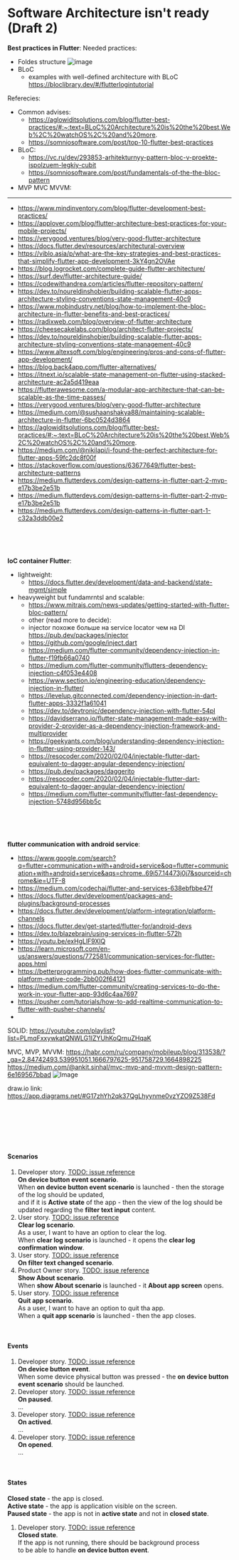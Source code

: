 # Software Architecture isn't ready (Draft 2)

**Best practices in Flutter**:
Needed practices:
- Foldes structure
![image](https://user-images.githubusercontent.com/45210795/214284000-8eb1750b-e00f-4c49-b252-8fa102681989.png)
- BLoC
  - examples with well-defined architecture with BLoC https://bloclibrary.dev/#/flutterlogintutorial

Referecies:
- Common advises:
  - https://aglowiditsolutions.com/blog/flutter-best-practices/#:~:text=BLoC%20Architecture%20is%20the%20best,Web%2C%20watchOS%2C%20and%20more.
  - https://somniosoftware.com/post/top-10-flutter-best-practices
- BLoC:
  - https://vc.ru/dev/293853-arhitekturnyy-pattern-bloc-v-proekte-ispolzuem-legkiy-cubit
  - https://somniosoftware.com/post/fundamentals-of-the-the-bloc-pattern
- MVP MVC MVVM:
---------

- https://www.mindinventory.com/blog/flutter-development-best-practices/
- https://applover.com/blog/flutter-architecture-best-practices-for-your-mobile-projects/
- https://verygood.ventures/blog/very-good-flutter-architecture
- https://docs.flutter.dev/resources/architectural-overview
- https://viblo.asia/p/what-are-the-key-strategies-and-best-practices-that-simplify-flutter-app-development-3kY4gn2OVAe
- https://blog.logrocket.com/complete-guide-flutter-architecture/
- https://surf.dev/flutter-architecture-guide/
- https://codewithandrea.com/articles/flutter-repository-pattern/
- https://dev.to/noureldinshobier/building-scalable-flutter-apps-architecture-styling-conventions-state-management-40c9
- https://www.mobindustry.net/blog/how-to-implement-the-bloc-architecture-in-flutter-benefits-and-best-practices/
- https://radixweb.com/blog/overview-of-flutter-architecture
- https://cheesecakelabs.com/blog/architect-flutter-projects/
- https://dev.to/noureldinshobier/building-scalable-flutter-apps-architecture-styling-conventions-state-management-40c9
- https://www.altexsoft.com/blog/engineering/pros-and-cons-of-flutter-app-development/
- https://blog.back4app.com/flutter-alternatives/
- https://itnext.io/scalable-state-management-on-flutter-using-stacked-architecture-ac2a5d419eaa
- https://flutterawesome.com/a-modular-app-architecture-that-can-be-scalable-as-the-time-passes/
- https://verygood.ventures/blog/very-good-flutter-architecture
- https://medium.com/@sushaanshakya88/maintaining-scalable-architecture-in-flutter-6bc0524d3864
- https://aglowiditsolutions.com/blog/flutter-best-practices/#:~:text=BLoC%20Architecture%20is%20the%20best,Web%2C%20watchOS%2C%20and%20more.
- https://medium.com/@nikilapi/i-found-the-perfect-architecture-for-flutter-apps-59fc2dc8f00f
- https://stackoverflow.com/questions/63677649/flutter-best-architecture-patterns
- https://medium.flutterdevs.com/design-patterns-in-flutter-part-2-mvp-e17b3be2e51b
- https://medium.flutterdevs.com/design-patterns-in-flutter-part-2-mvp-e17b3be2e51b
- https://medium.flutterdevs.com/design-patterns-in-flutter-part-1-c32a3ddb00e2

<br>
<br>
<br>

**IoC container Flutter**:
- lightweight:
  - https://docs.flutter.dev/development/data-and-backend/state-mgmt/simple
- heavyweight but fundamrntsl and scalable:
  - https://www.mitrais.com/news-updates/getting-started-with-flutter-bloc-pattern/
  - other (read more to decide):
  - injector похоже больше на service locator чем на DI https://pub.dev/packages/injector
  - https://github.com/google/inject.dart
  - https://medium.com/flutter-community/dependency-injection-in-flutter-f19fb66a0740
  - https://medium.com/flutter-community/flutters-dependency-injection-c4f053e4408
  - https://www.section.io/engineering-education/dependency-injection-in-flutter/
  - https://levelup.gitconnected.com/dependency-injection-in-dart-flutter-apps-3332f1a61041
  - https://dev.to/devtronic/dependency-injection-with-flutter-54pl
  - https://davidserrano.io/flutter-state-management-made-easy-with-provider-2-provider-as-a-dependency-injection-framework-and-multiprovider
  - https://geekyants.com/blog/understanding-dependency-injection-in-flutter-using-provider-143/
  - https://resocoder.com/2020/02/04/injectable-flutter-dart-equivalent-to-dagger-angular-dependency-injection/
  - https://pub.dev/packages/daggerito
  - https://resocoder.com/2020/02/04/injectable-flutter-dart-equivalent-to-dagger-angular-dependency-injection/
  - https://medium.com/flutter-community/flutter-fast-dependency-injection-5748d956bb5c

<br>
<br>
<br>

**flutter communication with android service**:
- https://www.google.com/search?q=flutter+communication+with+android+service&oq=flutter+communication+with+android+service&aqs=chrome..69i57.14473j0j7&sourceid=chrome&ie=UTF-8
- https://medium.com/codechai/flutter-and-services-638ebfbbe47f
- https://docs.flutter.dev/development/packages-and-plugins/background-processes
- https://docs.flutter.dev/development/platform-integration/platform-channels
- https://docs.flutter.dev/get-started/flutter-for/android-devs
- https://dev.to/blazebrain/using-services-in-flutter-572h
- https://youtu.be/exHgLlF9XlQ
- https://learn.microsoft.com/en-us/answers/questions/772581/communication-services-for-flutter-apps.html
- https://betterprogramming.pub/how-does-flutter-communicate-with-platform-native-code-2bb002f64121
- https://medium.com/flutter-community/creating-services-to-do-the-work-in-your-flutter-app-93d6c4aa7697
- https://pusher.com/tutorials/how-to-add-realtime-communication-to-flutter-with-pusher-channels/
-  



SOLID:
https://youtube.com/playlist?list=PLmqFxxywkatQNWLG1IZYUhKoQrnuZHqaK

MVC, MVP, MVVM:
https://habr.com/ru/company/mobileup/blog/313538/?_ga=2.84742493.539951051.1666797625-951758729.1664898225
https://medium.com/@ankit.sinhal/mvc-mvp-and-mvvm-design-pattern-6e169567bbad
![Image](https://user-images.githubusercontent.com/45210795/198054831-6a0b492a-f74c-4fc6-88c6-e3488402e63f.png)


draw.io link:
https://app.diagrams.net/#G17zhYh2qk37QgLhyynme0vzYZO9Z538Fd


<br>
<br>
<br>
<br>
<br>

#### Scenarios
1. Developer story. [TODO: issue reference]()<br>
**On device button event scenario**.<br>
When **on device button event scenario** is launched - then the storage of the log should be updated,<br>
and if it is **Active state** of the app - then the view of the log should be updated regarding the **filter text input** content.<br>
2. User story. [TODO: issue reference]()<br>
**Clear log scenario**.<br>
As a user, I want to have an option to clear the log.<br>
When **clear log scenario** is launched - it opens the **clear log confirmation window**.<br>
4. User story. [TODO: issue reference]()<br>
**On filter text changed scenario**.<br>
5. Product Owner story. [TODO: issue reference]()<br>
**Show About scenario**.<br>
When **show About scenario** is launched - it **About app screen** opens.<br>
6. User story. [TODO: issue reference]()<br>
**Quit app scenario**.<br>
As a user, I want to have an option to quit tha app.<br>
When a **quit app scenario** is launched - then the app closes.<br>
<br>

#### Events
1. Developer story. [TODO: issue reference]()<br>
**On device button event**.<br>
When some device physical button was pressed - the **on device button event scenario** should be launched.
2. Developer story. [TODO: issue reference]()<br>
**On paused**.<br>
...
3. Developer story. [TODO: issue reference]()<br>
**On actived**.<br>
...
4. Developer story. [TODO: issue reference]()<br>
**On opened**.<br>
...
<br>

#### States
**Closed state** - the app is closed.<br>
**Active state** - the app is application visible on the screen.<br>
**Paused state** - the app is not in **active state** and not in **closed state**.<br>
1. Developer story. [TODO: issue reference]()<br>
**Closed state**.<br>
If the app is not running, there should be background process<br>
to be able to handle **on device button event**.
<br>

